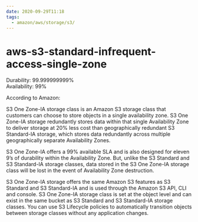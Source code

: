 ```yaml
---
date: 2020-09-29T11:18
tags:
  - amazon/aws/storage/s3/
---
```


# aws-s3-standard-infrequent-access-single-zone

Durability: 99.999999999%  
Availability: 99%

According to Amazon:

S3 One Zone-IA storage class is an Amazon S3 storage class that customers can choose to store objects in a single availability zone. S3 One Zone-IA storage redundantly stores data within that single Availability Zone to deliver storage at 20% less cost than geographically redundant S3 Standard-IA storage, which stores data redundantly across multiple geographically separate Availability Zones.

S3 One Zone-IA offers a 99% available SLA and is also designed for eleven 9’s of durability within the Availability Zone. But, unlike the S3 Standard and S3 Standard-IA storage classes, data stored in the S3 One Zone-IA storage class will be lost in the event of Availability Zone destruction.

S3 One Zone-IA storage offers the same Amazon S3 features as S3 Standard and S3 Standard-IA and is used through the Amazon S3 API, CLI and console. S3 One Zone-IA storage class is set at the object level and can exist in the same bucket as S3 Standard and S3 Standard-IA storage classes. You can use S3 Lifecycle policies to automatically transition objects between storage classes without any application changes.

